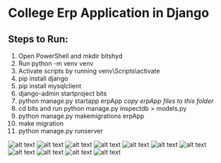 # College Erp Application in Django

## Steps to Run:
1. Open PowerShell and mkdir bitshyd
2. Run python -m venv venv
3. Activate scripts by running venv\Scripts\activate
4. pip install django
5. pip install mysqlclient
6. django-admin startproject bits
7. python manage.py startapp erpApp *copy erpApp files to this folder*
8. cd bits and run python manage.py inspectdb > models.py
9. python manage.py makemigrations erpApp
10. make migration 
11. python manage.py runserver

![alt text](https://github.com/kanika2296/bitsErpApp/blob/master/screenshot/Screenshot%20(61).png)
![alt text](https://github.com/kanika2296/bitsErpApp/blob/master/screenshot/Screenshot%20(62).png)
![alt text](https://github.com/kanika2296/bitsErpApp/blob/master/screenshot/Screenshot%20(64).png)
![alt text](https://github.com/kanika2296/bitsErpApp/blob/master/screenshot/Screenshot%20(66).png)
![alt text](https://github.com/kanika2296/bitsErpApp/blob/master/screenshot/Screenshot%20(67).png)
![alt text](https://github.com/kanika2296/bitsErpApp/blob/master/screenshot/Screenshot%20(68).png)
![alt text](https://github.com/kanika2296/bitsErpApp/blob/master/screenshot/Screenshot%20(69).png)
![alt text](https://github.com/kanika2296/bitsErpApp/blob/master/screenshot/Screenshot%20(70).png)
![alt text](https://github.com/kanika2296/bitsErpApp/blob/master/screenshot/Screenshot%20(72).png)
![alt text](https://github.com/kanika2296/bitsErpApp/blob/master/screenshot/Screenshot%20(73).png)
![alt text](https://github.com/kanika2296/bitsErpApp/blob/master/screenshot/Screenshot%20(74).png)
